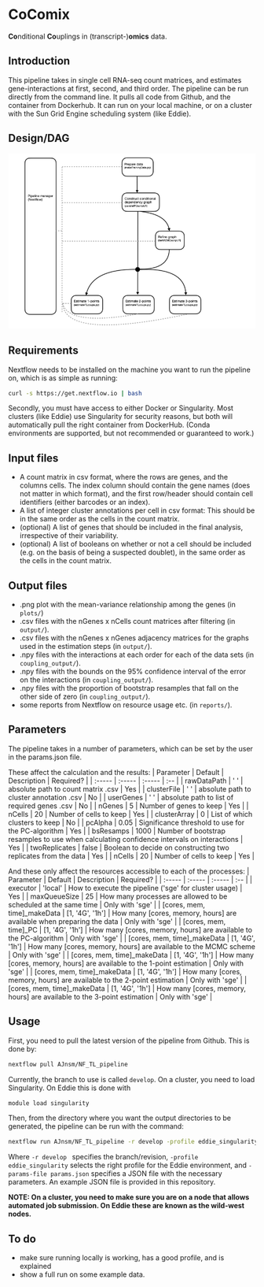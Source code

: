 # CoComix
**Co**nditional **Co**uplings in (transcript-)**omics** data. 


## Introduction
This pipeline takes in single cell RNA-seq count matrices, and estimates gene-interactions at first, second, and third order. 
The pipeline can be run directly from the command line. It pulls all code from Github, and the container from Dockerhub. It can run on your local machine, or on a cluster with the Sun Grid Engine scheduling system (like Eddie). 


## Design/DAG

![Pipeline flow](diagram.png)

## Requirements

Nextflow needs to be installed on the machine you want to run the pipeline on, which is as simple as running:

```bash
curl -s https://get.nextflow.io | bash
```

Secondly, you must have access to either Docker or Singularity. Most clusters (like Eddie) use Singularity for security reasons, but both will automatically pull the right container from DockerHub. (Conda environments are supported, but not recommended or guaranteed to work.)

## Input files

* A count matrix in csv format, where the rows are genes, and the columns cells. The index column should contain the gene names (does not matter in which format), and the first row/header should contain cell identifiers (either barcodes or an index). 
* A list of integer cluster annotations per cell in csv format: This should be in the same order as the cells in the count matrix. 
* (optional) A list of genes that should be included in the final analysis, irrespective of their variability.  
* (optional) A list of booleans on whether or not a cell should be included (e.g. on the basis of being a suspected doublet), in the same order as the cells in the count matrix. 


## Output files
* .png plot with the mean-variance relationship among the genes (in `plots/`)
* .csv files with the nGenes x nCells count matrices after filtering (in `output/`). 
* .csv files with the nGenes x nGenes adjacency matrices for the graphs used in the estimation steps (in `output/`). 
* .npy files with the interactions at each order for each of the data sets (in `coupling_output/`). 
* .npy files with the bounds on the 95% confidence interval of the error on the interactions (in `coupling_output/`). 
* .npy files with the proportion of bootstrap resamples that fall on the other side of zero (in `coupling_output/`). 
* some reports from Nextflow on resource usage etc. (in `reports/`).


## Parameters
The pipeline takes in a number of parameters, which can be set by the user in the params.json file. 

These affect the calculation and the results:
| Parameter | Default | Description | Required? | 
| :----- | :----- | :----- | :-- |
| rawDataPath | ' ' | absolute path to count matrix .csv | Yes |
| clusterFile | ' ' | absolute path to cluster annotation .csv | No |
| userGenes | ' ' | absolute path to list of required genes .csv | No |
| nGenes | 5 | Number of genes to keep | Yes |
| nCells | 20 | Number of cells to keep | Yes |
| clusterArray | 0 | List of which clusters to keep | No |
| pcAlpha | 0.05 | Significance threshold to use for the PC-algorithm | Yes |
| bsResamps | 1000 | Number of bootstrap resamples to use when calculating confidence intervals on interactions | Yes |
| twoReplicates | false | Boolean to decide on constructing two replicates from the data | Yes |
| nCells | 20 | Number of cells to keep | Yes |


And these only affect the resources accessible to each of the processes:
| Parameter | Default | Description | Required? | 
| :----- | :----- | :----- | :-- |
| executor | 'local' | How to execute the pipeline ('sge' for cluster usage) | Yes |
| maxQueueSize | 25 | How many processes are allowed to be scheduled at the same time | Only with 'sge' |
| [cores, mem, time]\_makeData | [1, '4G', '1h'] | How many [cores, memory, hours] are available when preparing the data | Only with 'sge' |
| [cores, mem, time]\_PC | [1, '4G', '1h'] | How many [cores, memory, hours] are available to the PC-algorithm | Only with 'sge' |
| [cores, mem, time]\_makeData | [1, '4G', '1h'] | How many [cores, memory, hours] are available to the MCMC scheme | Only with 'sge' |
| [cores, mem, time]\_makeData | [1, '4G', '1h'] | How many [cores, memory, hours] are available to the 1-point estimation | Only with 'sge' |
| [cores, mem, time]\_makeData | [1, '4G', '1h'] | How many [cores, memory, hours] are available to the 2-point estimation | Only with 'sge' |
| [cores, mem, time]\_makeData | [1, '4G', '1h'] | How many [cores, memory, hours] are available to the 3-point estimation | Only with 'sge' |


## Usage

First, you need to pull the latest version of the pipeline from Github. This is done by:


```bash
nextflow pull AJnsm/NF_TL_pipeline
```
Currently, the branch to use is called `develop`. On a cluster, you need to load Singularity. On Eddie this is done with 


```bash
module load singularity
```

 Then, from the directory where you want the output directories to be generated, the pipeline can be run with the command:

```bash
nextflow run AJnsm/NF_TL_pipeline -r develop -profile eddie_singularity -params-file params.json
```

Where ```-r develop ``` specifies the branch/revision, ```-profile eddie_singularity``` selects the right profile for the Eddie environment, and ```-params-file params.json``` specifies a JSON file with the necessary parameters. An example JSON file is provided in this repository.


**NOTE: On a cluster, you need to make sure you are on a node that allows automated job submission. On Eddie these are known as the wild-west nodes.**

## To do

* make sure running locally is working, has a good profile, and is explained
* show a full run on some example data. 













